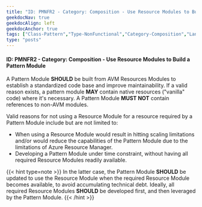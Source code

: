 ```yaml
---
title: "ID: PMNFR2 - Category: Composition - Use Resource Modules to Build a Pattern Module"
geekdocNav: true
geekdocAlign: left
geekdocAnchor: true
tags: ["Class-Pattern","Type-NonFunctional","Category-Composition","Language-Shared","Enforcement-MUST","Persona-Owner","Persona-Contributor","Lifecycle-Maintenance"]
type: "posts"
---
```


#### ID: PMNFR2 - Category: Composition - Use Resource Modules to Build a Pattern Module

A Pattern Module **SHOULD** be built from AVM Resources Modules to establish a standardized code base and improve maintainability. If a valid reason exists, a pattern module **MAY** contain native resources ("vanilla" code) where it's necessary. A Pattern Module **MUST NOT** contain references to non-AVM modules.

Valid reasons for not using a Resource Module for a resource required by a Pattern Module include but are not limited to:

- When using a Resource Module would result in hitting scaling limitations and/or would reduce the capabilities of the Pattern Module due to the limitations of Azure Resource Manager.
- Developing a Pattern Module under time constraint, without having all required Resource Modules readily available.

{{< hint type=note >}}
In the latter case, the Pattern Module **SHOULD** be updated to use the Resource Module when the required Resource Module becomes available, to avoid accumulating technical debt. Ideally, all required Resource Modules **SHOULD** be developed first, and then leveraged by the Pattern Module.
{{< /hint >}}
